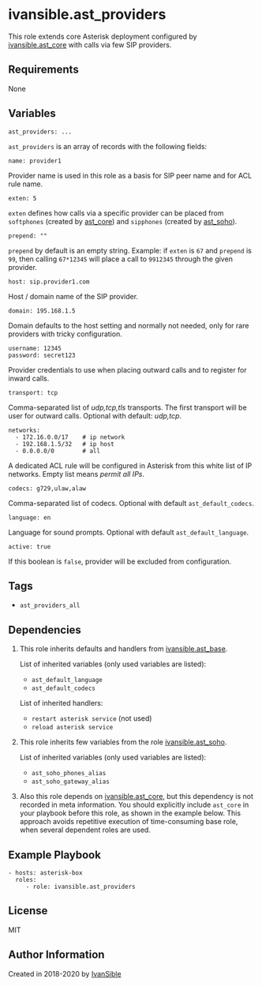 # ivansible.ast_providers

This role extends core Asterisk deployment configured by
[ivansible.ast_core](https://github.com/ivansible/ast-core)
with calls via few SIP providers.


## Requirements

None


## Variables

    ast_providers: ...
`ast_providers` is an array of records with the following fields:

    name: provider1
Provider name is used in this role as a basis for SIP peer name and
for ACL rule name.

    exten: 5
`exten` defines how calls via a specific provider can be placed from
`softphones` (created by [ast_core](https://github.com/ivansible/ast-core))
and `sipphones` (created by [ast_soho](https://github.com/ivansible/ast-soho)).

    prepend: ""
`prepend` by default is an empty string.
Example: if `exten` is `67` and `prepend` is `99`, then calling `67*12345`
will place a call to `9912345` through the given provider.

    host: sip.provider1.com
Host / domain name of the SIP provider.

    domain: 195.168.1.5
Domain defaults to the host setting and normally not needed, only
for rare providers with tricky configuration.

    username: 12345
    password: secret123
Provider credentials to use when placing outward calls
and to register for inward calls.

    transport: tcp
Comma-separated list of _udp,tcp,tls_ transports. The first transport
will be user for outward calls. Optional with default: _udp,tcp_.

    networks:
      - 172.16.0.0/17    # ip network
      - 192.168.1.5/32   # ip host
      - 0.0.0.0/0        # all
A dedicated ACL rule will be configured in Asterisk from this
white list of IP networks. Empty list means _permit all IPs_.

    codecs: g729,ulaw,alaw
Comma-separated list of codecs. Optional with default `ast_default_codecs`.

    language: en
Language for sound prompts. Optional with default `ast_default_language`.

    active: true
If this boolean is `false`, provider will be excluded from configuration.


## Tags

- `ast_providers_all`


## Dependencies

1. This role inherits defaults and handlers from
   [ivansible.ast_base](https://github.com/ivansible/ast-base).

   List of inherited variables (only used variables are listed):
    - `ast_default_language`
    - `ast_default_codecs`

   List of inherited handlers:
    - `restart asterisk service` (not used)
    - `reload asterisk service`

2. This role inherits few variables from the role
   [ivansible.ast_soho](https://github.com/ivansible/ast-soho).

   List of inherited variables (only used variables are listed):
    - `ast_soho_phones_alias`
    - `ast_soho_gateway_alias`

3. Also this role depends on
   [ivansible.ast_core](https://github.com/ivansible/ast-core),
   but this dependency is not recorded in meta information.
   You should explicitly include `ast_core` in your playbook before
   this role, as shown in the example below. This approach avoids repetitive
   execution of time-consuming base role, when several dependent roles are used.


## Example Playbook

    - hosts: asterisk-box
      roles:
         - role: ivansible.ast_providers


## License

MIT

## Author Information

Created in 2018-2020 by [IvanSible](https://github.com/ivansible)
